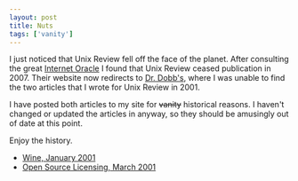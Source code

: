 ```yaml
---
layout: post
title: Nuts
tags: ['vanity']
---
```


I just noticed that Unix Review fell off the face of the planet. After
consulting the great [Internet Oracle](http://google.com) I
found that Unix Review ceased publication in 2007. Their website now
redirects to [Dr. Dobb's](http://www.ddj.com), where I was
unable to find the two articles that I wrote for Unix Review in 2001.

I have posted both articles to my site for <del>vanity</del> historical
reasons. I haven't changed or updated the articles in anyway, so they
should be amusingly out of date at this point.

Enjoy the history.

 * [Wine, January 2001](/blog/2001-01-15/wine)
 * [Open Source Licensing, March 2001](/blog/2001-03-30-open-source-licensing)

